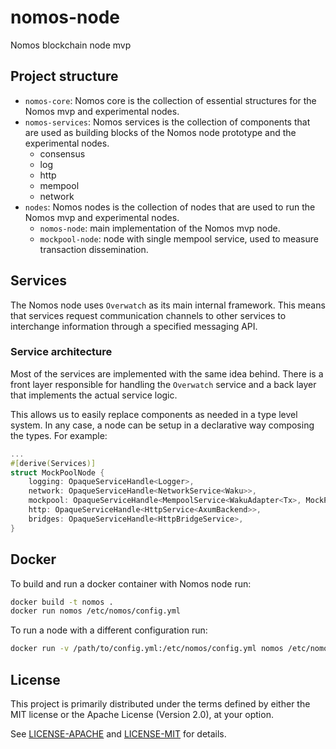 # nomos-node
Nomos blockchain node mvp


## Project structure

- `nomos-core`: Nomos core is the collection of essential structures for the Nomos mvp and experimental nodes.
- `nomos-services`: Nomos services is the collection of components that are used as building blocks of the Nomos node prototype and the experimental nodes.
  - consensus
  - log
  - http
  - mempool
  - network
- `nodes`: Nomos nodes is the collection of nodes that are used to run the Nomos mvp and experimental nodes.
  - `nomos-node`: main implementation of the Nomos mvp node.
  - `mockpool-node`: node with single mempool service, used to measure transaction dissemination.


## Services

The Nomos node uses `Overwatch` as its main internal framework. This means that services request communication channels 
to other services to interchange information through a specified messaging API.

### Service architecture

Most of the services are implemented with the same idea behind. There is a front layer responsible for handling the `Overwatch` service
and a back layer that implements the actual service logic.

This allows us to easily replace components as needed in a type level system. In any case, a node can be setup in a declarative way composing the types.
For example:

```rust
...
#[derive(Services)]
struct MockPoolNode {
    logging: OpaqueServiceHandle<Logger>,
    network: OpaqueServiceHandle<NetworkService<Waku>>,
    mockpool: OpaqueServiceHandle<MempoolService<WakuAdapter<Tx>, MockPool<TxId, Tx>>>,
    http: OpaqueServiceHandle<HttpService<AxumBackend>>,
    bridges: OpaqueServiceHandle<HttpBridgeService>,
}
```



## Docker

To build and run a docker container with Nomos node run:

```bash
docker build -t nomos .
docker run nomos /etc/nomos/config.yml
```

To run a node with a different configuration run:

```bash
docker run -v /path/to/config.yml:/etc/nomos/config.yml nomos /etc/nomos/config.yml
```

## License

This project is primarily distributed under the terms defined by either the MIT license or the
Apache License (Version 2.0), at your option.

See [LICENSE-APACHE](LICENSE-APACHE2.0) and [LICENSE-MIT](LICENSE-MIT) for details.